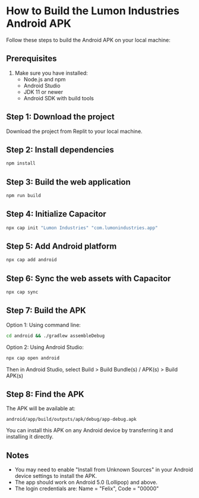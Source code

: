# How to Build the Lumon Industries Android APK

Follow these steps to build the Android APK on your local machine:

## Prerequisites

1. Make sure you have installed:
   - Node.js and npm
   - Android Studio
   - JDK 11 or newer
   - Android SDK with build tools

## Step 1: Download the project

Download the project from Replit to your local machine.

## Step 2: Install dependencies

```bash
npm install
```

## Step 3: Build the web application

```bash
npm run build
```

## Step 4: Initialize Capacitor

```bash
npx cap init "Lumon Industries" "com.lumonindustries.app"
```

## Step 5: Add Android platform

```bash
npx cap add android
```

## Step 6: Sync the web assets with Capacitor

```bash
npx cap sync
```

## Step 7: Build the APK

Option 1: Using command line:
```bash
cd android && ./gradlew assembleDebug
```

Option 2: Using Android Studio:
```bash
npx cap open android
```
Then in Android Studio, select Build > Build Bundle(s) / APK(s) > Build APK(s)

## Step 8: Find the APK

The APK will be available at:
```
android/app/build/outputs/apk/debug/app-debug.apk
```

You can install this APK on any Android device by transferring it and installing it directly.

## Notes

- You may need to enable "Install from Unknown Sources" in your Android device settings to install the APK.
- The app should work on Android 5.0 (Lollipop) and above.
- The login credentials are: Name = "Felix", Code = "00000"